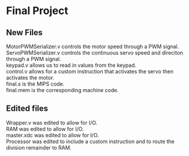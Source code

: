 # Final Project
## New Files
MotorPWMSerializer.v controls the motor speed through a PWM signal.\
ServoPWMSerializer.v controls the continuous servo speed and direciton through a PWM signal.\
keypad.v allows us to read in values from the keypad.\
control.v allows for a custom instruction that activates the servo then activates the motor.\
final.s is the MIPS code.\
final.mem is the corresponding machine code.

## Edited files
Wrapper.v was edited to allow for I/O.\
RAM was edited to allow for I/O.\
master.xdc was edited to allow for I/O.\
Processor was edited to include a custom instruction and to route the division remainder to RAM.